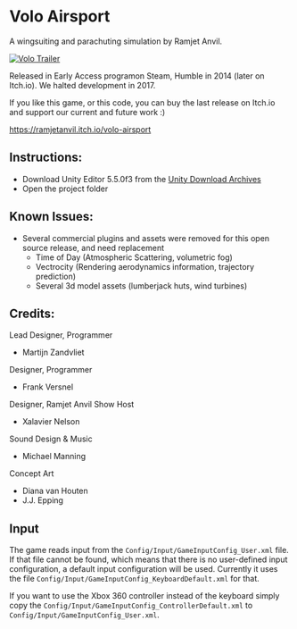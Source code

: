 # Volo Airsport

A wingsuiting and parachuting simulation by Ramjet Anvil.

[![Volo Trailer](https://i.imgur.com/CI9w4XF.png)](https://www.youtube.com/watch?v=y2NQVOPU1nU)

Released in Early Access programon Steam, Humble in 2014 (later on Itch.io). We halted development in 2017.

If you like this game, or this code, you can buy the last release on Itch.io and support our current and future work :)

https://ramjetanvil.itch.io/volo-airsport

## Instructions:

- Download Unity Editor 5.5.0f3 from the [Unity Download Archives](https://unity3d.com/get-unity/download/archive)
- Open the project folder

## Known Issues:

- Several commercial plugins and assets were removed for this open source release, and need replacement
  - Time of Day (Atmospheric Scattering, volumetric fog)
  - Vectrocity (Rendering aerodynamics information, trajectory prediction)
  - Several 3d model assets (lumberjack huts, wind turbines)
  
## Credits:

Lead Designer, Programmer
- Martijn Zandvliet

Designer, Programmer
- Frank Versnel

Designer, Ramjet Anvil Show Host
- Xalavier Nelson

Sound Design & Music
- Michael Manning

Concept Art
- Diana van Houten
- J.J. Epping

## Input
The game reads input from the `Config/Input/GameInputConfig_User.xml` file. If that file cannot be found, which means that there is no user-defined input configuration, a default input configuration will be used. Currently it uses the file `Config/Input/GameInputConfig_KeyboardDefault.xml` for that.

If you want to use the Xbox 360 controller instead of the keyboard simply copy the `Config/Input/GameInputConfig_ControllerDefault.xml` to `Config/Input/GameInputConfig_User.xml`.
